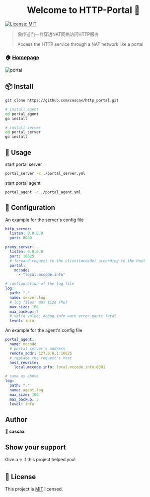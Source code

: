 <h1 align="center">Welcome to HTTP-Portal 👋</h1>
<p>
  <a href="https://github.com/cascax/http_portal/blob/master/LICENSE">
    <img alt="License: MIT" src="https://img.shields.io/badge/License-MIT-yellow.svg" target="_blank" />
  </a>
</p>

> 像传送门一样穿透NAT网络访问HTTP服务
>
> Access the HTTP service through a NAT network like a portal

### 🏠 [Homepage](https://github.com/cascax/http_portal)

![portal](https://user-images.githubusercontent.com/7347114/61183485-8936d500-a674-11e9-8195-c0d8d94505d2.png)

## 📦 Install

```sh
git clone https://github.com/cascax/http_portal.git

# install agent
cd portal_agent
go install

# install server
cd portal_server
go install
```

## 🚀 Usage

start portal server

```sh
portal_server -c ./portal_server.yml
```

start portal agent

```sh
portal_agent -c ./portal_agent.yml
```

## 🔧 Configuration

An example for the server's config file

```yaml
http_server:
  listen: 0.0.0.0
  port: 8080

proxy_server:
  listen: 0.0.0.0
  port: 10625
  # forward request to the client(mccode) according to the Host
  portal:
    mccode:
      - "local.mccode.info"

# configuration of the log file
log:
  path: "."
  name: server.log
  # log files' max size (MB)
  max_size: 100
  max_backup: 5
  # valid value: debug info warn error panic fatal
  level: info
```

An example for the agent's config file

```yaml
portal_agent:
  name: mccode
  # portal server's address
  remote_addr: 127.0.0.1:10625
  # replace the request's host
  host_rewrite:
    local.mccode.info: local.mccode.info:8081

# same as above
log:
  path: "."
  name: agent.log
  max_size: 100
  max_backup: 5
  level: info
```

## Author

👤 **cascax**


## Show your support

Give a ⭐️ if this project helped you!

## 📝 License

This project is [MIT](https://github.com/cascax/http_portal/blob/master/LICENSE) licensed.
